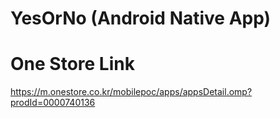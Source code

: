 
# YesOrNo (Android Native App)

# One Store Link
https://m.onestore.co.kr/mobilepoc/apps/appsDetail.omp?prodId=0000740136



